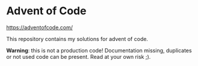 # Advent of Code

https://adventofcode.com/

This repository contains my solutions for advent of code.

**Warning**: this is not a production code! Documentation missing, duplicates or not used code can be present. Read at your own risk ;).
